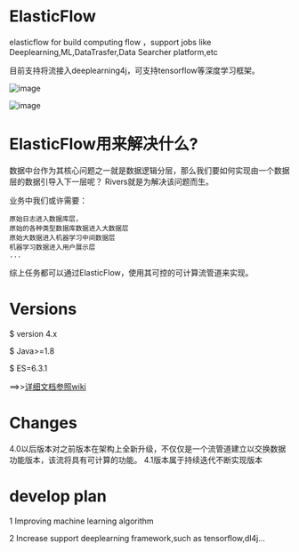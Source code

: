 # ElasticFlow
elasticflow for build computing flow ，support jobs like Deeplearning,ML,DataTrasfer,Data Searcher platform,etc


目前支持将流接入deeplearning4j，可支持tensorflow等深度学习框架。

![image](https://github.com/fnOpenSource/rivers/blob/master/architecture.jpg)

![image](https://github.com/springwings/files/blob/master/flow.jpg)

# ElasticFlow用来解决什么?

数据中台作为其核心问题之一就是数据逻辑分层，那么我们要如何实现由一个数据层的数据引导入下一层呢？
Rivers就是为解决该问题而生。



业务中我们或许需要：

	原始日志进入数据库层，
	原始的各种类型数据库数据进入大数据层
	原始大数据进入机器学习中间数据层
	机器学习数据进入用户展示层
	...
综上任务都可以通过ElasticFlow，使用其可控的可计算流管道来实现。

# Versions
$ version 4.x

$ Java>=1.8

$ ES=6.3.1 

==>>[详细文档参照wiki](https://github.com/springwings/elasticflow/wiki)  

# Changes
4.0以后版本对之前版本在架构上全新升级，不仅仅是一个流管道建立以交换数据功能版本，该流将具有可计算的功能。
4.1版本属于持续迭代不断实现版本


# develop plan

1 Improving machine learning algorithm

2 Increase support deeplearning framework,such as tensorflow,dl4j...
